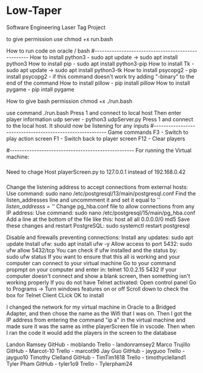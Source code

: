 # Low-Taper
Software Engineering Laser Tag Project

to give permission use chmod +x run.bash

How to run code on oracle / bash
#---------------------------------------------------
How to install python3 - sudo apt update  ->  sudo apt install python3
How to install pip - sudo apt install python3-pip
How to install Tk - sudo apt update  ->  sudo apt install python3-tk
How to install psycopg2 - pip install psycopg2
                  - if this command doesn't work try adding "-binary" to the end of the command
How to install pillow - pip install pillow
How to install pygame - pip intall pygame

How to give bash permission 
      chmod +x ./run.bash

use command ./run.bash
          Press 1 and connect to local host
          Then enter player information
udp server - python3 udpServer.py
          Press 1 and connect to the local host. It should now be listening for any inputs
#----------------------------------------------------------
Game commands
      F3 - Switch to play action screen
      F1 - Switch back to player screen
      F12 - Clear players 

#---------------------------------------------------
For running the Virtual machine:

###
Need to chage Host playerScreen.py to 127.0.0.1 instead of 192.168.0.42
###

Change the listening address to accept connections from external hosts:
Use command:
          sudo nano /etc/postgresql/13/main/postgresql.conf
Find the listen_addresses line and uncommment it and set it equal to '*'
          listen_addresss = '*'
Change pg_hba.conf file to allow connections from any IP address:
Use command:
          sudo nano /etc/postgresql/15/main/pg_hba.conf
Add a line at the bottom of the file like this:
          host    all             all             0.0.0.0/0            md5
Save these changes and restart PostgreSQL:
          sudo systemctl restart postgresql

Disable and firewalls preventing connections:
Install any updates:
          sudo apt update
Install ufw:
          sudo apt install ufw -y
Allow access to port 5432:
          sudo ufw allow 5432/tcp
You can check if ufw installed and the status by:         
          sudo ufw status
If you want to ensure that this all is working and your computer can connect to your virtual machine
Go to your command propmpt on your computer and enter in:
          telnet 10.0.2.15 5432
If your computer doesn't connect and show a blank screen, then something isn't working properly
If you do not have Telnet activated:
          Open control panel
          Go to Programs -> Turn windows features on or off
          Scroll down to check the box for Telnet Client
          CLick OK to install
          

I changed the network for my virtual machine in Oracle to a Bridged Adapter, and then chose the name as the Wifi that I was on. Then I got the IP address from entering the command "ip a" in the virtual machine and made sure it was the same as inthe playerScreen file in vscode. Then when I ran the code it would add the players in the screen to the database


Landon Ramsey
     GitHub - moblando
     Trello    -  landonramsey2
Marco Trujillo
      GitHub -  Marcot-10
      Trello    -  marcot96
Jay Guo
      GitHub  - jayguoo
      Trello     - jayguo10
Timothy Clelland
      GitHub  - TimTim1618
      Trello     - timothyclelland1
Tyler Pham
       GitHub - tyler1o9
       Trello    - Tylerpham24
